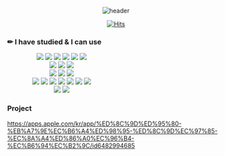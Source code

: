 
<div align=center>
  
![header](https://capsule-render.vercel.app/api?type=waving&color=auto&height=300&section=header&text=Wonjun%20&fontSize=18)

[![Hits](https://hits.seeyoufarm.com/api/count/incr/badge.svg?url=https%3A%2F%2Fgithub.com%2Fjun6292&count_bg=%2310D5D7&title_bg=%230014FF&icon=&icon_color=%23E7E7E7&title=hits&edge_flat=false)](https://hits.seeyoufarm.com)

</div>



<!--
[![Anurag's github stats](https://github-readme-stats.vercel.app/api?username=jun6292&show_icons=true&theme=highcontrast)](https://github.com/anuraghazra/github-readme-stats) <br>
[![Top Langs](https://github-readme-stats.vercel.app/api/top-langs/?username=jun6292&layout=compact&theme=dracula)](https://github.com/jun6292)
[![Solved.ac
프로필](http://mazassumnida.wtf/api/v2/generate_badge?boj=jwj68254)](https://solved.ac/jwj68254)
-->
<!--
**jun6292/jun6292** is a ✨ _special_ ✨ repository because its `README.md` (this file) appears on your GitHub profile.

Here are some ideas to get you started:

- 🔭 I’m currently working on ...
- 🌱 I’m currently learning ...
- 👯 I’m looking to collaborate on ...
- 🤔 I’m looking for help with ...
- 💬 Ask me about ...
- 📫 How to reach me: ...
- 😄 Pronouns: ...
- ⚡ Fun fact: ...
-->

<!--
### Certified
- SQLD
- 정보처리기사
- CKA(Certified Kubernetes Administrator)
-->

### ✏ I have studied & I can use
<div align=center style="width:50%">
  <img src="https://img.shields.io/badge/c-A8B9CC?style=for-the-badge&logo=c&logoColor=white">
  <img src="https://img.shields.io/badge/c++-00599C?style=for-the-badge&logo=c%2B%2B&logoColor=white">
  <img src="https://img.shields.io/badge/java-007396?style=for-the-badge&logo=java&logoColor=white">
  <img src="https://img.shields.io/badge/python-3776AB?style=for-the-badge&logo=python&logoColor=white">
  <img src="https://img.shields.io/badge/javascript-F7DF1E?style=for-the-badge&logo=javascript&logoColor=black">
  <img src="https://img.shields.io/badge/typescript-3178C6?style=for-the-badge&logo=typescript&logoColor=white">
  <br>
  <img src="https://img.shields.io/badge/html5-E34F26?style=for-the-badge&logo=html5&logoColor=white">
  <img src="https://img.shields.io/badge/css-1572B6?style=for-the-badge&logo=css3&logoColor=white">
  <img src="https://img.shields.io/badge/react-61DAFB?style=for-the-badge&logo=react&logoColor=white">
  <br>
  <img src="https://img.shields.io/badge/spring-6DB33F?style=for-the-badge&logo=spring&logoColor=white">
  <img src="https://img.shields.io/badge/springboot-6DB33F?style=for-the-badge&logo=springboot&logoColor=white"/>
  <img src="https://img.shields.io/badge/springsecurity-6DB33F?style=for-the-badge&logo=springsecurity&logoColor=white"/>
  <br>
  <img src="https://img.shields.io/badge/mysql-4479A1?style=for-the-badge&logo=mysql&logoColor=white">
  <img src="https://img.shields.io/badge/firebase-FFCA28?style=for-the-badge&logo=firebase&logoColor=black"/>
  <img src="https://img.shields.io/badge/docker-2496ED?style=for-the-badge&logo=docker&logoColor=white">
  <img src="https://img.shields.io/badge/kubernetes-326CE5?style=for-the-badge&logo=kubernetes&logoColor=white">
  <img src="https://img.shields.io/badge/AWS-232F3E?style=for-the-badge&logo=amazonwebservices&logoColor=white">
  <img src="https://img.shields.io/badge/GCP-4285F4?style=for-the-badge&logo=googlecloud&logoColor=white">
  <img src="https://img.shields.io/badge/Linux-FCC624?style=for-the-badge&logo=linux&logoColor=black">
  <br>
  <img src="https://img.shields.io/badge/github-181717?style=for-the-badge&logo=github&logoColor=white">
  <img src="https://img.shields.io/badge/git-F05032?style=for-the-badge&logo=git&logoColor=white">
</div>

<!-- 
<img src="https://img.shields.io/badge/jenkins-D24939?style=for-the-badge&logo=jenkins&logoColor=black">

-->
<!-- 
### 🪪 Certified
<img src="https://github.com/cncf/artwork/raw/main/other/cka/color/kubernetes-cka-color.png" width="200" height="200" style="max-width: 100%;">

- SQL Developer
- 정보처리기사
-->
### Project
https://apps.apple.com/kr/app/%ED%8C%9D%ED%95%80-%EB%A7%9E%EC%B6%A4%ED%98%95-%ED%8C%9D%EC%97%85-%EC%8A%A4%ED%86%A0%EC%96%B4-%EC%B6%94%EC%B2%9C/id6482994685

